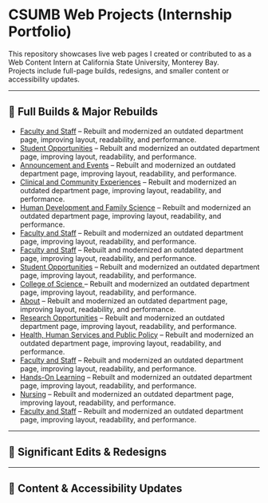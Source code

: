 # CSUMB Web Projects (Internship Portfolio)

This repository showcases live web pages I created or contributed to as a Web Content Intern at California State University, Monterey Bay.  
Projects include full-page builds, redesigns, and smaller content or accessibility updates.  

---

## 🔹 Full Builds & Major Rebuilds
- [Faculty and Staff](https://csumb.edu/academics/colleges-schools/cahss/departments/psychology/faculty-staff) – Rebuilt and modernized an outdated department page, improving layout, readability, and performance.
- [Student Opportunities](https://csumb.edu/academics/colleges-schools/cahss/departments/world-languages/student-opportunities) – Rebuilt and modernized an outdated department page, improving layout, readability, and performance.
- [Announcement and Events](https://csumb.edu/academics/colleges-schools/cahss/departments/world-languages/announcements-events) – Rebuilt and modernized an outdated department page, improving layout, readability, and performance.
- [Clinical and Community Experiences](https://csumb.edu/academics/colleges-schools/education/departments/education-leadership/clinical-community) – Rebuilt and modernized an outdated department page, improving layout, readability, and performance.
- [Human Development and Family Science](https://csumb.edu/academics/colleges-schools/education/departments/human-development) – Rebuilt and modernized an outdated department page, improving layout, readability, and performance.
- [Faculty and Staff](https://csumb.edu/academics/colleges-schools/education/departments/human-development/faculty-staff) – Rebuilt and modernized an outdated department page, improving layout, readability, and performance.
- [Faculty and Staff](https://csumb.edu/academics/colleges-schools/education/departments/liberal-studies/faculty-staff) – Rebuilt and modernized an outdated department page, improving layout, readability, and performance.
- [Student Opportunities](https://csumb.edu/academics/colleges-schools/education/departments/liberal-studies/student-opportunities) – Rebuilt and modernized an outdated department page, improving layout, readability, and performance.
- [College of Science ](https://csumb.edu/academics/colleges-schools/science) – Rebuilt and modernized an outdated department page, improving layout, readability, and performance.
- [About](https://csumb.edu/academics/colleges-schools/science/about) – Rebuilt and modernized an outdated department page, improving layout, readability, and performance.
- [Research Opportunities](https://csumb.edu/academics/colleges-schools/chshs/departments/kinesiology/research-opportunities) – Rebuilt and modernized an outdated department page, improving layout, readability, and performance.
- [Health, Human Services and Public Policy](https://csumb.edu/academics/colleges-schools/chshs/departments/hhspp) – Rebuilt and modernized an outdated department page, improving layout, readability, and performance.
- [Faculty and Staff](https://csumb.edu/academics/colleges-schools/chshs/departments/hhspp/faculty-staff) – Rebuilt and modernized an outdated department page, improving layout, readability, and performance.
- [Hands-On Learning](https://csumb.edu/academics/colleges-schools/chshs/departments/hhspp/hands-on-learning) – Rebuilt and modernized an outdated department page, improving layout, readability, and performance.
- [Nursing](https://csumb.edu/academics/colleges-schools/chshs/departments/nursing) – Rebuilt and modernized an outdated department page, improving layout, readability, and performance.
- [Faculty and Staff](https://csumb.edu/academics/colleges-schools/chshs/departments/nursing/faculty-staff) – Rebuilt and modernized an outdated department page, improving layout, readability, and performance.



---

## 🔹 Significant Edits & Redesigns


---

## 🔹 Content & Accessibility Updates

